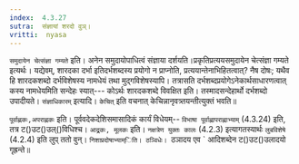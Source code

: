```yaml
---
index:  4.3.27
sutra:  संज्ञायां शरदो वुञ्।
vritti:  nyasa
---
```


`समुदायेन चेत्संज्ञा गम्यते` इति। अनेन समुदायोपाधित्वं संज्ञाया दर्शयति।प्रकृतिप्रत्ययसमुदायेन चेत्संज्ञा गम्यते इत्यर्थः। यद्येवम्, शारदका दर्भा इतिदर्भशब्दस्य प्रयोगो न प्राप्नोति, प्रत्ययान्तेनाभिहितत्वात्? नैष दोषः; यथैव हि शारदकशब्दो दर्भविशेषस्य नामधेयं तथा मुद्गविशेषस्यापि। तत्रासति दर्भशब्दप्रयोगेऽनेकार्थसाधारणत्वात् कस्य नामधेयमिति सन्देहः स्यात्--- कोऽर्थः शारदकशब्दे विवक्षित इति। तस्मादसन्देहार्थो दर्भशब्दो उपादीयते। `संज्ञाधिकारम्` इत्यादि। `केचित्` इति वचनात् केचिन्नानृवत्र्तयन्तीत्युक्तं भवति॥

`पूर्वाह्णकः,अपराह्णकः` इति। पूर्ववदेकदेशिसमासादिकं कार्यं विधेयम्-- `विभाषा पूर्वाह्णापराह्णाभ्याम्` (4.3.24) इति, तत्र ट()उट()उल्()विधिश्च। `आद्र्रकः, मूलकः` इति। `नक्षत्रेण युक्तः कालः` (4.2.3) इत्यागतस्यार्थः `लुबविशेषे` (4.2.4) इति लुप् ततो वुन्। `निशाप्रदोषाभ्याम्िति। ठञ्विधेः। `ठञादय एव ` आदिशब्देन ट()उट()उलादयो गृह्रन्ते॥
